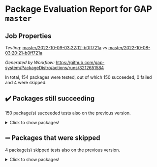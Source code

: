 # Package Evaluation Report for GAP `master`

## Job Properties

*Testing:* [master/2022-10-09-03:22:12-b0ff721a](https://github.com/gap-system/PackageDistro/blob/data/reports/master/2022-10-09-03:22:12-b0ff721a) vs [master/2022-10-08-03:20:21-b0ff721a](https://github.com/gap-system/PackageDistro/blob/data/reports/master/2022-10-08-03:20:21-b0ff721a)

*Generated by Workflow:* https://github.com/gap-system/PackageDistro/actions/runs/3212651584

In total, 154 packages were tested, out of which 150 succeeded, 0 failed and 4 were skipped.

## :heavy_check_mark: Packages still succeeding

150 package(s) succeeded tests also on the previous version.
<details><summary>Click to show packages!</summary>

- 4ti2interface 2022.09-01 [(success)](https://github.com/gap-system/PackageDistro/actions/runs/3212651584/jobs/5251751819)
- ace 5.6.1 [(success)](https://github.com/gap-system/PackageDistro/actions/runs/3212651584/jobs/5251751851)
- aclib 1.3.2 [(success)](https://github.com/gap-system/PackageDistro/actions/runs/3212651584/jobs/5251751873)
- agt 0.2 [(success)](https://github.com/gap-system/PackageDistro/actions/runs/3212651584/jobs/5251751911)
- alnuth 3.2.1 [(success)](https://github.com/gap-system/PackageDistro/actions/runs/3212651584/jobs/5251751936)
- anupq 3.2.6 [(success)](https://github.com/gap-system/PackageDistro/actions/runs/3212651584/jobs/5251751962)
- atlasrep 2.1.5 [(success)](https://github.com/gap-system/PackageDistro/actions/runs/3212651584/jobs/5251751975)
- autodoc 2022.07.10 [(success)](https://github.com/gap-system/PackageDistro/actions/runs/3212651584/jobs/5251752000)
- automata 1.15 [(success)](https://github.com/gap-system/PackageDistro/actions/runs/3212651584/jobs/5251752022)
- automgrp 1.3.2 [(success)](https://github.com/gap-system/PackageDistro/actions/runs/3212651584/jobs/5251752040)
- autpgrp 1.11 [(success)](https://github.com/gap-system/PackageDistro/actions/runs/3212651584/jobs/5251752068)
- cap 2022.10-01 [(success)](https://github.com/gap-system/PackageDistro/actions/runs/3212651584/jobs/5251752099)
- caratinterface 2.3.4 [(success)](https://github.com/gap-system/PackageDistro/actions/runs/3212651584/jobs/5251752124)
- cddinterface 2022.08.11 [(success)](https://github.com/gap-system/PackageDistro/actions/runs/3212651584/jobs/5251752155)
- circle 1.6.5 [(success)](https://github.com/gap-system/PackageDistro/actions/runs/3212651584/jobs/5251752180)
- classicpres 1.22 [(success)](https://github.com/gap-system/PackageDistro/actions/runs/3212651584/jobs/5251752208)
- cohomolo 1.6.10 [(success)](https://github.com/gap-system/PackageDistro/actions/runs/3212651584/jobs/5251752241)
- congruence 1.2.4 [(success)](https://github.com/gap-system/PackageDistro/actions/runs/3212651584/jobs/5251752270)
- corelg 1.56 [(success)](https://github.com/gap-system/PackageDistro/actions/runs/3212651584/jobs/5251752296)
- crime 1.6 [(success)](https://github.com/gap-system/PackageDistro/actions/runs/3212651584/jobs/5251752320)
- crisp 1.4.5 [(success)](https://github.com/gap-system/PackageDistro/actions/runs/3212651584/jobs/5251752343)
- crypting 0.10.3 [(success)](https://github.com/gap-system/PackageDistro/actions/runs/3212651584/jobs/5251752367)
- cryst 4.1.25 [(success)](https://github.com/gap-system/PackageDistro/actions/runs/3212651584/jobs/5251752395)
- crystcat 1.1.10 [(success)](https://github.com/gap-system/PackageDistro/actions/runs/3212651584/jobs/5251752424)
- ctbllib 1.3.4 [(success)](https://github.com/gap-system/PackageDistro/actions/runs/3212651584/jobs/5251752453)
- cubefree 1.19 [(success)](https://github.com/gap-system/PackageDistro/actions/runs/3212651584/jobs/5251752479)
- curlinterface 2.3.1 [(success)](https://github.com/gap-system/PackageDistro/actions/runs/3212651584/jobs/5251752503)
- cvec 2.7.6 [(success)](https://github.com/gap-system/PackageDistro/actions/runs/3212651584/jobs/5251752522)
- datastructures 0.2.7 [(success)](https://github.com/gap-system/PackageDistro/actions/runs/3212651584/jobs/5251752551)
- deepthought 1.0.6 [(success)](https://github.com/gap-system/PackageDistro/actions/runs/3212651584/jobs/5251752584)
- design 1.7 [(success)](https://github.com/gap-system/PackageDistro/actions/runs/3212651584/jobs/5251752617)
- difsets 2.3.1 [(success)](https://github.com/gap-system/PackageDistro/actions/runs/3212651584/jobs/5251752652)
- digraphs 1.6.0 [(success)](https://github.com/gap-system/PackageDistro/actions/runs/3212651584/jobs/5251752687)
- edim 1.3.6 [(success)](https://github.com/gap-system/PackageDistro/actions/runs/3212651584/jobs/5251752721)
- example 4.3.2 [(success)](https://github.com/gap-system/PackageDistro/actions/runs/3212651584/jobs/5251752751)
- examplesforhomalg 2022.10-01 [(success)](https://github.com/gap-system/PackageDistro/actions/runs/3212651584/jobs/5251752778)
- factint 1.6.3 [(success)](https://github.com/gap-system/PackageDistro/actions/runs/3212651584/jobs/5251752801)
- ferret 1.0.8 [(success)](https://github.com/gap-system/PackageDistro/actions/runs/3212651584/jobs/5251752831)
- fga 1.4.0 [(success)](https://github.com/gap-system/PackageDistro/actions/runs/3212651584/jobs/5251752854)
- fining 1.5.1 [(success)](https://github.com/gap-system/PackageDistro/actions/runs/3212651584/jobs/5251752871)
- float 1.0.3 [(success)](https://github.com/gap-system/PackageDistro/actions/runs/3212651584/jobs/5251752902)
- format 1.4.3 [(success)](https://github.com/gap-system/PackageDistro/actions/runs/3212651584/jobs/5251752930)
- forms 1.2.8 [(success)](https://github.com/gap-system/PackageDistro/actions/runs/3212651584/jobs/5251752956)
- fplsa 1.2.5 [(success)](https://github.com/gap-system/PackageDistro/actions/runs/3212651584/jobs/5251752979)
- fr 2.4.10 [(success)](https://github.com/gap-system/PackageDistro/actions/runs/3212651584/jobs/5251752998)
- francy 1.2.5 [(success)](https://github.com/gap-system/PackageDistro/actions/runs/3212651584/jobs/5251753019)
- fwtree 1.3 [(success)](https://github.com/gap-system/PackageDistro/actions/runs/3212651584/jobs/5251753039)
- gapdoc 1.6.6 [(success)](https://github.com/gap-system/PackageDistro/actions/runs/3212651584/jobs/5251753060)
- gauss 2022.09-01 [(success)](https://github.com/gap-system/PackageDistro/actions/runs/3212651584/jobs/5251753080)
- gaussforhomalg 2022.08-03 [(success)](https://github.com/gap-system/PackageDistro/actions/runs/3212651584/jobs/5251753105)
- gbnp 1.0.5 [(success)](https://github.com/gap-system/PackageDistro/actions/runs/3212651584/jobs/5251753130)
- generalizedmorphismsforcap 2022.09-01 [(success)](https://github.com/gap-system/PackageDistro/actions/runs/3212651584/jobs/5251753157)
- genss 1.6.8 [(success)](https://github.com/gap-system/PackageDistro/actions/runs/3212651584/jobs/5251753183)
- gradedmodules 2022.09-02 [(success)](https://github.com/gap-system/PackageDistro/actions/runs/3212651584/jobs/5251753201)
- gradedringforhomalg 2022.08-02 [(success)](https://github.com/gap-system/PackageDistro/actions/runs/3212651584/jobs/5251753217)
- grape 4.8.5 [(success)](https://github.com/gap-system/PackageDistro/actions/runs/3212651584/jobs/5251753233)
- groupoids 1.71 [(success)](https://github.com/gap-system/PackageDistro/actions/runs/3212651584/jobs/5251753244)
- grpconst 2.6.2 [(success)](https://github.com/gap-system/PackageDistro/actions/runs/3212651584/jobs/5251753265)
- guarana 0.96.3 [(success)](https://github.com/gap-system/PackageDistro/actions/runs/3212651584/jobs/5251753293)
- guava 3.17 [(success)](https://github.com/gap-system/PackageDistro/actions/runs/3212651584/jobs/5251753319)
- hap 1.47 [(success)](https://github.com/gap-system/PackageDistro/actions/runs/3212651584/jobs/5251753337)
- hapcryst 0.1.15 [(success)](https://github.com/gap-system/PackageDistro/actions/runs/3212651584/jobs/5251753353)
- hecke 1.5.3 [(success)](https://github.com/gap-system/PackageDistro/actions/runs/3212651584/jobs/5251753371)
- help 3.5 [(success)](https://github.com/gap-system/PackageDistro/actions/runs/3212651584/jobs/5251753390)
- homalg 2022.08-04 [(success)](https://github.com/gap-system/PackageDistro/actions/runs/3212651584/jobs/5251753419)
- homalgtocas 2022.10-01 [(success)](https://github.com/gap-system/PackageDistro/actions/runs/3212651584/jobs/5251753442)
- idrel 2.44 [(success)](https://github.com/gap-system/PackageDistro/actions/runs/3212651584/jobs/5251753472)
- images 1.3.1 [(success)](https://github.com/gap-system/PackageDistro/actions/runs/3212651584/jobs/5251753498)
- intpic 0.3.0 [(success)](https://github.com/gap-system/PackageDistro/actions/runs/3212651584/jobs/5251753532)
- io 4.7.3 [(success)](https://github.com/gap-system/PackageDistro/actions/runs/3212651584/jobs/5251753555)
- io_forhomalg 2022.09-01 [(success)](https://github.com/gap-system/PackageDistro/actions/runs/3212651584/jobs/5251753588)
- irredsol 1.4.3 [(success)](https://github.com/gap-system/PackageDistro/actions/runs/3212651584/jobs/5251753610)
- json 2.1.0 [(success)](https://github.com/gap-system/PackageDistro/actions/runs/3212651584/jobs/5251753657)
- jupyterkernel 1.4.1 [(success)](https://github.com/gap-system/PackageDistro/actions/runs/3212651584/jobs/5251753688)
- jupyterviz 1.5.6 [(success)](https://github.com/gap-system/PackageDistro/actions/runs/3212651584/jobs/5251753715)
- kan 1.34 [(success)](https://github.com/gap-system/PackageDistro/actions/runs/3212651584/jobs/5251753742)
- kbmag 1.5.10 [(success)](https://github.com/gap-system/PackageDistro/actions/runs/3212651584/jobs/5251753764)
- laguna 3.9.5 [(success)](https://github.com/gap-system/PackageDistro/actions/runs/3212651584/jobs/5251753788)
- liealgdb 2.2.1 [(success)](https://github.com/gap-system/PackageDistro/actions/runs/3212651584/jobs/5251753804)
- liepring 2.7 [(success)](https://github.com/gap-system/PackageDistro/actions/runs/3212651584/jobs/5251753825)
- liering 2.4.2 [(success)](https://github.com/gap-system/PackageDistro/actions/runs/3212651584/jobs/5251753848)
- linearalgebraforcap 2022.09-12 [(success)](https://github.com/gap-system/PackageDistro/actions/runs/3212651584/jobs/5251753868)
- localizeringforhomalg 2022.09-01 [(success)](https://github.com/gap-system/PackageDistro/actions/runs/3212651584/jobs/5251753888)
- loops 3.4.2 [(success)](https://github.com/gap-system/PackageDistro/actions/runs/3212651584/jobs/5251753908)
- lpres 1.0.3 [(success)](https://github.com/gap-system/PackageDistro/actions/runs/3212651584/jobs/5251753936)
- majoranaalgebras 1.4 [(success)](https://github.com/gap-system/PackageDistro/actions/runs/3212651584/jobs/5251753962)
- mapclass 1.4.6 [(success)](https://github.com/gap-system/PackageDistro/actions/runs/3212651584/jobs/5251753985)
- matgrp 0.70 [(success)](https://github.com/gap-system/PackageDistro/actions/runs/3212651584/jobs/5251754007)
- matricesforhomalg 2022.10-03 [(success)](https://github.com/gap-system/PackageDistro/actions/runs/3212651584/jobs/5251754031)
- modisom 2.5.3 [(success)](https://github.com/gap-system/PackageDistro/actions/runs/3212651584/jobs/5251754051)
- modulepresentationsforcap 2022.09-02 [(success)](https://github.com/gap-system/PackageDistro/actions/runs/3212651584/jobs/5251754070)
- modules 2022.09-01 [(success)](https://github.com/gap-system/PackageDistro/actions/runs/3212651584/jobs/5251754088)
- monoidalcategories 2022.09-11 [(success)](https://github.com/gap-system/PackageDistro/actions/runs/3212651584/jobs/5251754114)
- nconvex 2022.09-01 [(success)](https://github.com/gap-system/PackageDistro/actions/runs/3212651584/jobs/5251754140)
- nilmat 1.4.2 [(success)](https://github.com/gap-system/PackageDistro/actions/runs/3212651584/jobs/5251754176)
- nock 1.5 [(success)](https://github.com/gap-system/PackageDistro/actions/runs/3212651584/jobs/5251754208)
- normalizinterface 1.3.4 [(success)](https://github.com/gap-system/PackageDistro/actions/runs/3212651584/jobs/5251754240)
- nq 2.5.8 [(success)](https://github.com/gap-system/PackageDistro/actions/runs/3212651584/jobs/5251754276)
- numericalsgps 1.3.1 [(success)](https://github.com/gap-system/PackageDistro/actions/runs/3212651584/jobs/5251754320)
- openmath 11.5.1 [(success)](https://github.com/gap-system/PackageDistro/actions/runs/3212651584/jobs/5251754366)
- orb 4.9.0 [(success)](https://github.com/gap-system/PackageDistro/actions/runs/3212651584/jobs/5251754405)
- packagemanager 1.3.2 [(success)](https://github.com/gap-system/PackageDistro/actions/runs/3212651584/jobs/5251754440)
- patternclass 2.4.2 [(success)](https://github.com/gap-system/PackageDistro/actions/runs/3212651584/jobs/5251754469)
- permut 2.0.4 [(success)](https://github.com/gap-system/PackageDistro/actions/runs/3212651584/jobs/5251754497)
- polenta 1.3.10 [(success)](https://github.com/gap-system/PackageDistro/actions/runs/3212651584/jobs/5251754523)
- polymaking 0.8.6 [(success)](https://github.com/gap-system/PackageDistro/actions/runs/3212651584/jobs/5251754543)
- primgrp 3.4.2 [(success)](https://github.com/gap-system/PackageDistro/actions/runs/3212651584/jobs/5251754562)
- profiling 2.5.0 [(success)](https://github.com/gap-system/PackageDistro/actions/runs/3212651584/jobs/5251754584)
- qpa 1.34 [(success)](https://github.com/gap-system/PackageDistro/actions/runs/3212651584/jobs/5251754600)
- quagroup 1.8.3 [(success)](https://github.com/gap-system/PackageDistro/actions/runs/3212651584/jobs/5251754616)
- radiroot 2.9 [(success)](https://github.com/gap-system/PackageDistro/actions/runs/3212651584/jobs/5251754632)
- rcwa 4.7.0 [(success)](https://github.com/gap-system/PackageDistro/actions/runs/3212651584/jobs/5251754656)
- rds 1.8 [(success)](https://github.com/gap-system/PackageDistro/actions/runs/3212651584/jobs/5251754679)
- recog 1.4.2 [(success)](https://github.com/gap-system/PackageDistro/actions/runs/3212651584/jobs/5251754715)
- repndecomp 1.2.1 [(success)](https://github.com/gap-system/PackageDistro/actions/runs/3212651584/jobs/5251754747)
- repsn 3.1.0 [(success)](https://github.com/gap-system/PackageDistro/actions/runs/3212651584/jobs/5251754774)
- resclasses 4.7.3 [(success)](https://github.com/gap-system/PackageDistro/actions/runs/3212651584/jobs/5251754812)
- ringsforhomalg 2022.10-01 [(success)](https://github.com/gap-system/PackageDistro/actions/runs/3212651584/jobs/5251754850)
- sco 2022.09-01 [(success)](https://github.com/gap-system/PackageDistro/actions/runs/3212651584/jobs/5251754889)
- scscp 2.3.1 [(success)](https://github.com/gap-system/PackageDistro/actions/runs/3212651584/jobs/5251754928)
- semigroups 5.0.2 [(success)](https://github.com/gap-system/PackageDistro/actions/runs/3212651584/jobs/5251754969)
- sglppow 2.2 [(success)](https://github.com/gap-system/PackageDistro/actions/runs/3212651584/jobs/5251755003)
- sgpviz 0.999.5 [(success)](https://github.com/gap-system/PackageDistro/actions/runs/3212651584/jobs/5251755035)
- simpcomp 2.1.14 [(success)](https://github.com/gap-system/PackageDistro/actions/runs/3212651584/jobs/5251755059)
- singular 2022.09.23 [(success)](https://github.com/gap-system/PackageDistro/actions/runs/3212651584/jobs/5251755077)
- sla 1.5.3 [(success)](https://github.com/gap-system/PackageDistro/actions/runs/3212651584/jobs/5251755104)
- smallgrp 1.5 [(success)](https://github.com/gap-system/PackageDistro/actions/runs/3212651584/jobs/5251755128)
- smallsemi 0.6.13 [(success)](https://github.com/gap-system/PackageDistro/actions/runs/3212651584/jobs/5251755157)
- sonata 2.9.4 [(success)](https://github.com/gap-system/PackageDistro/actions/runs/3212651584/jobs/5251755188)
- sophus 1.27 [(success)](https://github.com/gap-system/PackageDistro/actions/runs/3212651584/jobs/5251755212)
- spinsym 1.5.2 [(success)](https://github.com/gap-system/PackageDistro/actions/runs/3212651584/jobs/5251755242)
- standardff 0.9.4 [(success)](https://github.com/gap-system/PackageDistro/actions/runs/3212651584/jobs/5251755280)
- symbcompcc 1.3.2 [(success)](https://github.com/gap-system/PackageDistro/actions/runs/3212651584/jobs/5251755302)
- thelma 1.3 [(success)](https://github.com/gap-system/PackageDistro/actions/runs/3212651584/jobs/5251755326)
- tomlib 1.2.9 [(success)](https://github.com/gap-system/PackageDistro/actions/runs/3212651584/jobs/5251755360)
- toolsforhomalg 2022.09-08 [(success)](https://github.com/gap-system/PackageDistro/actions/runs/3212651584/jobs/5251755386)
- toric 1.9.5 [(success)](https://github.com/gap-system/PackageDistro/actions/runs/3212651584/jobs/5251755405)
- toricvarieties 2022.07.13 [(success)](https://github.com/gap-system/PackageDistro/actions/runs/3212651584/jobs/5251755430)
- transgrp 3.6.3 [(success)](https://github.com/gap-system/PackageDistro/actions/runs/3212651584/jobs/5251755455)
- ugaly 4.0.3 [(success)](https://github.com/gap-system/PackageDistro/actions/runs/3212651584/jobs/5251755486)
- unipot 1.5 [(success)](https://github.com/gap-system/PackageDistro/actions/runs/3212651584/jobs/5251755521)
- unitlib 4.1.0 [(success)](https://github.com/gap-system/PackageDistro/actions/runs/3212651584/jobs/5251755566)
- utils 0.77 [(success)](https://github.com/gap-system/PackageDistro/actions/runs/3212651584/jobs/5251755594)
- uuid 0.7 [(success)](https://github.com/gap-system/PackageDistro/actions/runs/3212651584/jobs/5251755615)
- walrus 0.9991 [(success)](https://github.com/gap-system/PackageDistro/actions/runs/3212651584/jobs/5251755646)
- wedderga 4.10.2 [(success)](https://github.com/gap-system/PackageDistro/actions/runs/3212651584/jobs/5251755671)
- xmod 2.88 [(success)](https://github.com/gap-system/PackageDistro/actions/runs/3212651584/jobs/5251755690)
- xmodalg 1.22 [(success)](https://github.com/gap-system/PackageDistro/actions/runs/3212651584/jobs/5251755709)
- yangbaxter 0.10.1 [(success)](https://github.com/gap-system/PackageDistro/actions/runs/3212651584/jobs/5251755741)
- zeromqinterface 0.14 [(success)](https://github.com/gap-system/PackageDistro/actions/runs/3212651584/jobs/5251755767)
</details>

## :heavy_minus_sign: Packages that were skipped

4 package(s) skipped tests also on the previous version.
<details><summary>Click to show packages!</summary>

- browse 1.8.18 [(skipped)](https://github.com/gap-system/PackageDistro/actions/runs/3212651584/jobs/5251698431)
- itc 1.5.1 [(skipped)](https://github.com/gap-system/PackageDistro/actions/runs/3212651584/jobs/5251698431)
- polycyclic 2.16 [(skipped)](https://github.com/gap-system/PackageDistro/actions/runs/3212651584/jobs/5251698431)
- xgap 4.31 [(skipped)](https://github.com/gap-system/PackageDistro/actions/runs/3212651584/jobs/5251698431)
</details>


